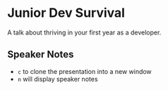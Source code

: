 # Junior Dev Survival
A talk about thriving in your first year as a developer.



## Speaker Notes
- `c` to clone the presentation into a new window
- `n` will display speaker notes
